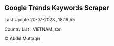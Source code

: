 

## Google Trends Keywords Scraper 
 
Last Update 20-07-2023 , 18:19:55

Country List :
VIETNAM.json



© Abdul Muttaqin 
